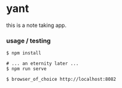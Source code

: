 # yant

this is a note taking app.

### usage / testing

```
$ npm install

# ... an eternity later ...
$ npm run serve

$ browser_of_choice http://localhost:8082
```
